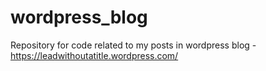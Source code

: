 # wordpress_blog

Repository for code related to my posts in wordpress blog - https://leadwithoutatitle.wordpress.com/
